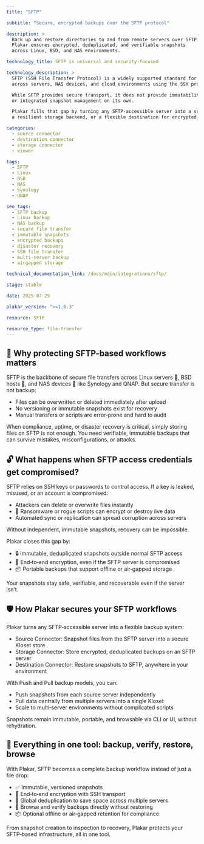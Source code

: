 ```yaml
---
title: "SFTP"

subtitle: "Secure, encrypted backups over the SFTP protocol"

description: >
  Back up and restore directories to and from remote servers over SFTP.
  Plakar ensures encrypted, deduplicated, and verifiable snapshots
  across Linux, BSD, and NAS environments.

technology_title: SFTP is universal and security-focused

technology_description: >
  SFTP (SSH File Transfer Protocol) is a widely supported standard for securely transferring files
  across servers, NAS devices, and cloud environments using the SSH protocol.

  While SFTP provides secure transport, it does not provide immutability, deduplication,
  or integrated snapshot management on its own.

  Plakar fills that gap by turning any SFTP-accessible server into a secure backup source,
  a resilient storage backend, or a flexible destination for encrypted, verifiable snapshots.

categories:
  - source connector
  - destination connector
  - storage connector
  - viewer

tags:
  - SFTP
  - Linux
  - BSD
  - NAS
  - Synology
  - QNAP

seo_tags:
  - SFTP backup
  - Linux backup
  - NAS backup
  - secure file transfer
  - immutable snapshots
  - encrypted backups
  - disaster recovery
  - SSH file transfer
  - multi-server backup
  - airgapped storage

technical_documentation_link: /docs/main/integrations/sftp/

stage: stable

date: 2025-07-29

plakar_version: ">=1.0.3"

resource: SFTP

resource_type: file-transfer
---
```


## 🧠 Why protecting SFTP-based workflows matters

SFTP is the backbone of secure file transfers across Linux servers 🐧, BSD hosts 🏴, and NAS devices 💾 like Synology and QNAP.
But secure transfer is not backup:
- Files can be overwritten or deleted immediately after upload
- No versioning or immutable snapshots exist for recovery
- Manual transfers or scripts are error‑prone and hard to audit

When compliance, uptime, or disaster recovery is critical, simply storing files on SFTP is not enough.
You need verifiable, immutable backups that can survive mistakes, misconfigurations, or attacks.

## 🔓 What happens when SFTP access credentials get compromised?

SFTP relies on SSH keys or passwords to control access. If a key is leaked, misused, or an account is compromised:
- Attackers can delete or overwrite files instantly
- 🦠 Ransomware or rogue scripts can encrypt or destroy live data
- Automated sync or replication can spread corruption across servers

Without independent, immutable snapshots, recovery can be impossible.

Plakar closes this gap by:
- 🔒 Immutable, deduplicated snapshots outside normal SFTP access
- 🔐 End‑to‑end encryption, even if the SFTP server is compromised
- 📦 Portable backups that support offline or air‑gapped storage

Your snapshots stay safe, verifiable, and recoverable even if the server isn’t.

## 🛡️ How Plakar secures your SFTP workflows

Plakar turns any SFTP‑accessible server into a flexible backup system:
- Source Connector: Snapshot files from the SFTP server into a secure Kloset store
- Storage Connector: Store encrypted, deduplicated backups on an SFTP server
- Destination Connector: Restore snapshots to SFTP, anywhere in your environment

With Push and Pull backup models, you can:
- Push snapshots from each source server independently
- Pull data centrally from multiple servers into a single Kloset
- Scale to multi‑server environments without complicated scripts

Snapshots remain immutable, portable, and browsable via CLI or UI, without rehydration.

## 🧰 Everything in one tool: backup, verify, restore, browse

With Plakar, SFTP becomes a complete backup workflow instead of just a file drop:
- ✅ Immutable, versioned snapshots
- 🔐 End‑to‑end encryption with SSH transport
- 🧠 Global deduplication to save space across multiple servers
- 🔎 Browse and verify backups directly without restoring
- 📦 Optional offline or air‑gapped retention for compliance

From snapshot creation to inspection to recovery, Plakar protects your SFTP‑based infrastructure, all in one tool.